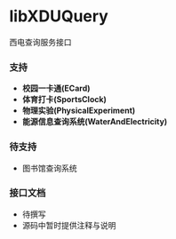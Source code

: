 # libXDUQuery
西电查询服务接口

### 支持
- **校园一卡通(ECard)**  
- **体育打卡(SportsClock)**
- **物理实验(PhysicalExperiment)**
- **能源信息查询系统(WaterAndElectricity)**

### 待支持
- 图书馆查询系统

### 接口文档
- 待撰写
- 源码中暂时提供注释与说明
